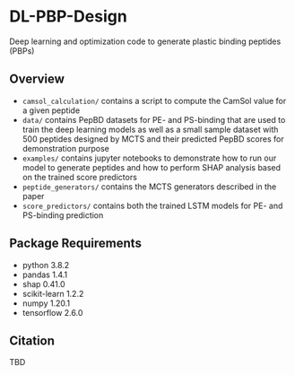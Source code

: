 # DL-PBP-Design
Deep learning and optimization code to generate plastic binding peptides (PBPs)
## Overview
- `camsol_calculation/` contains a script to compute the CamSol value for a given peptide
- `data/` contains PepBD datasets for PE- and PS-binding that are used to train the deep learning models as well as a small sample dataset with 500 peptides designed by MCTS and their predicted PepBD scores for demonstration purpose
- `examples/` contains jupyter notebooks to demonstrate how to run our model to generate peptides and how to perform SHAP analysis based on the trained score predictors
- `peptide_generators/` contains the MCTS generators described in the paper
- `score_predictors/` contains both the trained LSTM models for PE- and PS-binding prediction
## Package Requirements
- python 3.8.2
- pandas 1.4.1
- shap 0.41.0
- scikit-learn 1.2.2
- numpy 1.20.1
- tensorflow 2.6.0
## Citation
TBD


